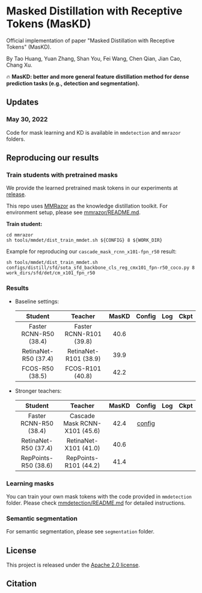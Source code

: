 # Masked Distillation with Receptive Tokens (MasKD)
Official implementation of paper "Masked Distillation with Receptive Tokens" (MasKD).

By Tao Huang, Yuan Zhang, Shan You, Fei Wang, Chen Qian, Jian Cao, Chang Xu.

:fire: **MasKD: better and more general feature distillation method for dense prediction tasks (e.g., detection and segmentation).**

## Updates  

### May 30, 2022  
Code for mask learning and KD is available in `mmdetection` and `mmrazor` folders.

## Reproducing our results

### Train students with pretrained masks  
We provide the learned pretrained mask tokens in our experiments at [release](https://github.com/hunto/MasKD/releases/tag/v0.0.1).

This repo uses [MMRazor](https://github.com/open-mmlab/mmrazor) as the knowledge distillation toolkit. For environment setup, please see [mmrazor/README.md](mmrazor/README.md).

**Train student:**  
```shell
cd mmrazor
sh tools/mmdet/dist_train_mmdet.sh ${CONFIG} 8 ${WORK_DIR}
```

Example for reproducing our `cascade_mask_rcnn_x101-fpn_r50` result:
```shell
sh tools/mmdet/dist_train_mmdet.sh configs/distill/sfd/sota_sfd_backbone_cls_reg_cmx101_fpn-r50_coco.py 8 work_dirs/sfd/det/cm_x101_fpn_r50
```


### Results  
* Baseline settings:  

    |Student|Teacher|MasKD|Config|Log|Ckpt|
    |:--:|:--:|:--:|:--:|:--:|:--:|
    |Faster RCNN-R50 (38.4)|Faster RCNN-R101 (39.8)|40.6||||
    |RetinaNet-R50 (37.4)|RetinaNet-R101 (38.9)|39.9||||
    |FCOS-R50 (38.5)|FCOS-R101 (40.8)|42.2|||

* Stronger teachers:

    |Student|Teacher|MasKD|Config|Log|Ckpt|
    |:--:|:--:|:--:|:--:|:--:|:--:|
    |Faster RCNN-R50 (38.4)|Cascade Mask RCNN-X101 (45.6)|42.4|[config](mmrazor/configs/distill/maskd/cascade_mask_rcnn_x101-fpn_x50_coco.py)|||
    |RetinaNet-R50 (37.4)|RetinaNet-X101 (41.0)|40.6||||
    |RepPoints-R50 (38.6)|RepPoints-R101 (44.2)|41.4|||
### Learning masks  
You can train your own mask tokens with the code provided in `mmdetection` folder. Please check [mmdetection/README.md](mmdetection/README.md) for detailed instructions.

### Semantic segmentation  
For semantic segmentation, please see `segmentation` folder.

## License  
This project is released under the [Apache 2.0 license](LICENSE).

## Citation  